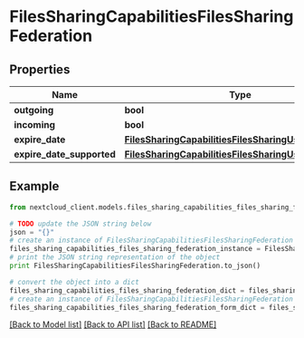 # FilesSharingCapabilitiesFilesSharingFederation


## Properties
Name | Type | Description | Notes
------------ | ------------- | ------------- | -------------
**outgoing** | **bool** |  | 
**incoming** | **bool** |  | 
**expire_date** | [**FilesSharingCapabilitiesFilesSharingUserExpireDate**](FilesSharingCapabilitiesFilesSharingUserExpireDate.md) |  | 
**expire_date_supported** | [**FilesSharingCapabilitiesFilesSharingUserExpireDate**](FilesSharingCapabilitiesFilesSharingUserExpireDate.md) |  | 

## Example

```python
from nextcloud_client.models.files_sharing_capabilities_files_sharing_federation import FilesSharingCapabilitiesFilesSharingFederation

# TODO update the JSON string below
json = "{}"
# create an instance of FilesSharingCapabilitiesFilesSharingFederation from a JSON string
files_sharing_capabilities_files_sharing_federation_instance = FilesSharingCapabilitiesFilesSharingFederation.from_json(json)
# print the JSON string representation of the object
print FilesSharingCapabilitiesFilesSharingFederation.to_json()

# convert the object into a dict
files_sharing_capabilities_files_sharing_federation_dict = files_sharing_capabilities_files_sharing_federation_instance.to_dict()
# create an instance of FilesSharingCapabilitiesFilesSharingFederation from a dict
files_sharing_capabilities_files_sharing_federation_form_dict = files_sharing_capabilities_files_sharing_federation.from_dict(files_sharing_capabilities_files_sharing_federation_dict)
```
[[Back to Model list]](../README.md#documentation-for-models) [[Back to API list]](../README.md#documentation-for-api-endpoints) [[Back to README]](../README.md)


